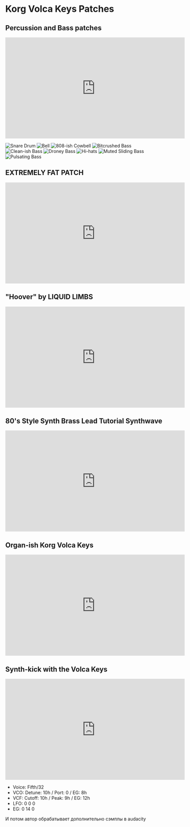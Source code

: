 # Korg Volca Keys Patches

## Percussion and Bass patches

<iframe width="560" height="315" src="https://www.youtube.com/embed/wgIxv5HrtvA" frameborder="0" allow="accelerometer; autoplay; encrypted-media; gyroscope; picture-in-picture" allowfullscreen></iframe>

![Snare Drum](images/volca-patches/snare-drum.jpg)
![Bell](images/volca-patches/bell.jpg)
![808-ish Cowbell](images/volca-patches/808ish-cowbell.jpg)
![Bitcrushed Bass](images/volca-patches/bitcrushed-bass.jpg)
![Clean-ish Bass](images/volca-patches/clean-ish-bass.jpg)
![Droney Bass](images/volca-patches/droney-bass.jpg)
![Hi-hats](images/volca-patches/droney-bass.jpg)
![Muted Sliding Bass](images/volca-patches/muted-sliding-bass.jpg)
![Pulsating Bass](images/volca-patches/pulsating-bass.jpg)

## EXTREMELY FAT PATCH

<iframe width="560" height="315" src="https://www.youtube.com/embed/hY1qX1sH0Rg" frameborder="0" allow="accelerometer; autoplay; encrypted-media; gyroscope; picture-in-picture" allowfullscreen></iframe>

## "Hoover" by LIQUID LIMBS

<iframe width="560" height="315" src="https://www.youtube.com/embed/BVCwgvFaUdc" frameborder="0" allow="accelerometer; autoplay; encrypted-media; gyroscope; picture-in-picture" allowfullscreen></iframe>

## 80's Style Synth Brass Lead Tutorial Synthwave

<iframe width="560" height="315" src="https://www.youtube.com/embed/m578sapIa7k" frameborder="0" allow="accelerometer; autoplay; encrypted-media; gyroscope; picture-in-picture" allowfullscreen></iframe>

## Organ-ish Korg Volca Keys

<iframe width="560" height="315" src="https://www.youtube.com/embed/0Sqzywl6T98" frameborder="0" allow="accelerometer; autoplay; encrypted-media; gyroscope; picture-in-picture" allowfullscreen></iframe>

## Synth-kick with the Volca Keys

<iframe width="560" height="315" src="https://www.youtube.com/embed/n9uecoQ7f_Y" frameborder="0" allow="accelerometer; autoplay; encrypted-media; gyroscope; picture-in-picture" allowfullscreen></iframe>

* Voice: Fifth/32
* VCO: Detune: 10h / Port: 0 / EG: 8h
* VCF: Cutoff: 10h / Peak: 9h / EG: 12h
* LFO: 0 0 0
* EG: 0 14 0

И потом автор обрабатывает дополнительно сэмплы в audacity
